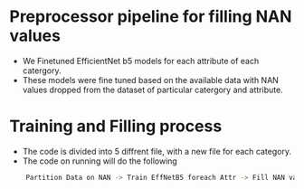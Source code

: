 # Preprocessor pipeline for filling NAN values

- We Finetuned EfficientNet b5 models for each attribute of each catergory.
- These models were fine tuned based on the available data with NAN values dropped from the dataset of particular catergory and attribute.

# Training and Filling process

- The code is divided into 5 diffrent file, with a new file for each category. 
- The code on running will do the following 
```Bash
    Partition Data on NAN -> Train EffNetB5 foreach Attr -> Fill NAN values based on trained EffNetB5 -> Output filled Dataset into output folder
```